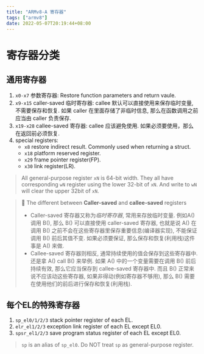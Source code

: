 ```yaml
---
title: "ARMv8-A 寄存器"
tags: ["armv8"]
date: 2022-05-07T20:19:44+08:00 
---
```




# 寄存器分类

## 通用寄存器
1. `x0-x7` 参数寄存器: Restore function parameters and return vaule.
2. `x9-x15` caller-saved 临时寄存器: callee 默认可以直接使用来保存临时变量, 不需要保存和恢复. 如果 caller 在里面存储了非临时信息, 那么在函数调用之前应当由 caller 负责保存.
3. `x19-x28` callee-saved 寄存器: callee 应该避免使用. 如果必须要使用，那么在返回前必须恢复.
4. special registers:
    * `x8` restore indirect result. Commonly used when returning a struct.
    * `x18` platform reserved register.
    * `x29` frame pointer register(FP).
    * `x30` link register(LR).
> All general-purpose register `xN` is 64-bit width. They all have corresponding `wN` register using the lower 32-bit of `xN`. And write to `wN` will clear the upper 32bit of `xN`.

> 💫 The different between **Caller-saved** and **callee-saved** registers
>
> * Caller-saved 寄存器又称为*临时寄存器*, 常用来存放临时变量. 例如A() 调用 B(), 那么 B() 可以直接使用 caller-saved 寄存器, 也就是说 A() 在调用 B() 之前不会在这些寄存器里保存重要信息(编译器实现), 不能保证调用 B() 前后其值不变. 如果必须要保证, 那么保存和恢复(利用栈)这件事是 A() 来做. 
> * Callee-saved 寄存器则相反, 通常持续使用的值会保存到这些寄存器中. 还是拿 A() call B() 来举例. 如果 A() 中的一个变量需要在调用 B() 前后持续有效, 那么它应当保存到 callee-saved 寄存器中. 而且 B() 正常来说不应该动这些寄存器, 如果非得动(例如寄存器不够用), 那么 B() 需要在使用他们的前后进行保存和恢复(利用栈).

## 每个EL的特殊寄存器

1. `sp_el0/1/2/3` stack pointer register of each EL.
2. `elr_el1/2/3` exception link register of each EL except EL0.
3. `spsr_el1/2/3` save program status register of each EL except EL0.
> `sp` is an alias of `sp_el0`. Do NOT treat `sp` as general-purpose register.
